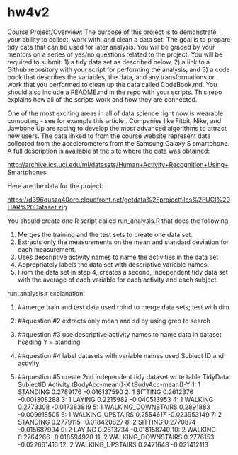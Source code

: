 # hw4v2
Course Project/Overview:
The purpose of this project is to demonstrate your ability to collect, work with, and clean a data set. The goal is to prepare tidy data that can be used for later analysis. You will be graded by your mentors on a series of yes/no questions related to the project. You will be required to submit: 1) a tidy data set as described below, 2) a link to a Github repository with your script for performing the analysis, and 3) a code book that describes the variables, the data, and any transformations or work that you performed to clean up the data called CodeBook.md. You should also include a README.md in the repo with your scripts. This repo explains how all of the scripts work and how they are connected.

One of the most exciting areas in all of data science right now is wearable computing - see for example this article . Companies like Fitbit, Nike, and Jawbone Up are racing to develop the most advanced algorithms to attract new users. The data linked to from the course website represent data collected from the accelerometers from the Samsung Galaxy S smartphone. A full description is available at the site where the data was obtained:

http://archive.ics.uci.edu/ml/datasets/Human+Activity+Recognition+Using+Smartphones

Here are the data for the project:

https://d396qusza40orc.cloudfront.net/getdata%2Fprojectfiles%2FUCI%20HAR%20Dataset.zip

You should create one R script called run_analysis.R that does the following.

1. Merges the training and the test sets to create one data set.
2. Extracts only the measurements on the mean and standard deviation for each measurement.
3. Uses descriptive activity names to name the activities in the data set
4. Appropriately labels the data set with descriptive variable names.
5. From the data set in step 4, creates a second, independent tidy data set with the average of each variable for each activity and each subject.

run_analysis.r explanation:
1. ##merge train and test data
used rbind to merge data sets; test with dim

2. ##question #2
extracts only mean and sd by using grep to search

3. ##question #3
use descriptive activity names to name data in dataset
heading Y = standing

4. ##question #4 label datasets with variable names
used Subject ID and activity

5. ##question #5 create 2nd  independent tidy dataset
write table TidyData 
SubjectID           Activity tBodyAcc-mean()-X tBodyAcc-mean()-Y
 1:         1           STANDING         0.2789176      -0.016137590
 2:         1            SITTING         0.2612376      -0.001308288
 3:         1             LAYING         0.2215982      -0.040513953
 4:         1            WALKING         0.2773308      -0.017383819
 5:         1 WALKING_DOWNSTAIRS         0.2891883      -0.009918505
 6:         1   WALKING_UPSTAIRS         0.2554617      -0.023953149
 7:         2           STANDING         0.2779115      -0.018420827
 8:         2            SITTING         0.2770874      -0.015687994
 9:         2             LAYING         0.2813734      -0.018158740
10:         2            WALKING         0.2764266      -0.018594920
11:         2 WALKING_DOWNSTAIRS         0.2776153      -0.022661416
12:         2   WALKING_UPSTAIRS         0.2471648      -0.021412113


